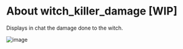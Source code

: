 # About witch_killer_damage [WIP]
Displays in chat the damage done to the witch.

![image](https://github.com/TouchMe-Inc/l4d2_witch_killer_damage/assets/89782512/4e2b08c4-d73c-45de-b5f8-93aa02b5f3f4)
